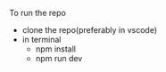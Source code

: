To run the repo

- clone the repo(preferably in vscode)
- in terminal
  - npm install
  - npm run dev
